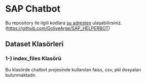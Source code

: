 # SAP Chatbot

Bu repository ile ilgili kodlara [şu adresten](https://github.com/GoliveArge/SAP_HELPERBOT) ulaşabilirsiniz. (https://github.com/GoliveArge/SAP_HELPERBOT)

## Dataset Klasörleri

### 1-) index_files Klasörü
Bu klasörde chatbot projesinde kullanılan faiss, csv, pkl dosyaları bulunmaktadır.
